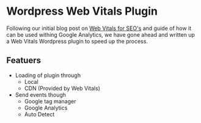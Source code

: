 # Wordpress Web Vitals Plugin

Following our initial blog post on [Web Vitals for SEO's](https://salt.agency/blog/web-vitals-data-visualising-guide/) and guide of how it can be used withing Google Analytics, we have gone ahead and written up a Web Vitals Wordpress plugin to speed up the process.

## Featuers
- Loading of plugin through
  - Local
  - CDN (Provided by Web Vitals)
- Send events though
  - Google tag manager
  - Google Analytics
  - Auto Detect
